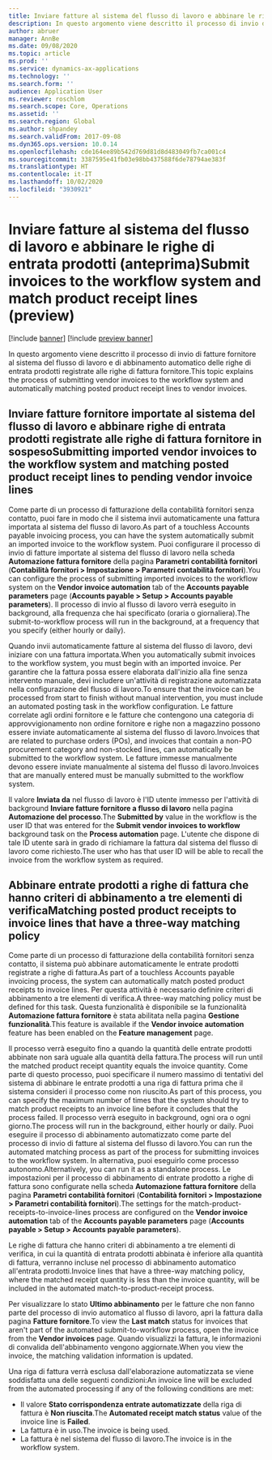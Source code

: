 ```yaml
---
title: Inviare fatture al sistema del flusso di lavoro e abbinare le righe di entrata prodotti (anteprima)
description: In questo argomento viene descritto il processo di invio di fatture fornitore al sistema del flusso di lavoro e di abbinamento automatico delle righe di entrata prodotti registrate alle righe di fattura fornitore.
author: abruer
manager: AnnBe
ms.date: 09/08/2020
ms.topic: article
ms.prod: ''
ms.service: dynamics-ax-applications
ms.technology: ''
ms.search.form: ''
audience: Application User
ms.reviewer: roschlom
ms.search.scope: Core, Operations
ms.assetid: ''
ms.search.region: Global
ms.author: shpandey
ms.search.validFrom: 2017-09-08
ms.dyn365.ops.version: 10.0.14
ms.openlocfilehash: cde164ee89b542d769d81d8d483049fb7ca001c4
ms.sourcegitcommit: 3387595e41fb03e98bb437588f6de78794ae383f
ms.translationtype: HT
ms.contentlocale: it-IT
ms.lasthandoff: 10/02/2020
ms.locfileid: "3930921"
---
```

# <a name="submit-invoices-to-the-workflow-system-and-match-product-receipt-lines-preview"></a><span data-ttu-id="ab572-103">Inviare fatture al sistema del flusso di lavoro e abbinare le righe di entrata prodotti (anteprima)</span><span class="sxs-lookup"><span data-stu-id="ab572-103">Submit invoices to the workflow system and match product receipt lines (preview)</span></span>

[!include [banner](../includes/banner.md)]
[!include [preview banner](../includes/preview-banner.md)]

<span data-ttu-id="ab572-104">In questo argomento viene descritto il processo di invio di fatture fornitore al sistema del flusso di lavoro e di abbinamento automatico delle righe di entrata prodotti registrate alle righe di fattura fornitore.</span><span class="sxs-lookup"><span data-stu-id="ab572-104">This topic explains the process of submitting vendor invoices to the workflow system and automatically matching posted product receipt lines to vendor invoices.</span></span>

## <a name="submitting-imported-vendor-invoices-to-the-workflow-system-and-matching-posted-product-receipt-lines-to-pending-vendor-invoice-lines"></a><span data-ttu-id="ab572-105">Inviare fatture fornitore importate al sistema del flusso di lavoro e abbinare righe di entrata prodotti registrate alle righe di fattura fornitore in sospeso</span><span class="sxs-lookup"><span data-stu-id="ab572-105">Submitting imported vendor invoices to the workflow system and matching posted product receipt lines to pending vendor invoice lines</span></span>

<span data-ttu-id="ab572-106">Come parte di un processo di fatturazione della contabilità fornitori senza contatto, puoi fare in modo che il sistema invii automaticamente una fattura importata al sistema del flusso di lavoro.</span><span class="sxs-lookup"><span data-stu-id="ab572-106">As part of a touchless Accounts payable invoicing process, you can have the system automatically submit an imported invoice to the workflow system.</span></span> <span data-ttu-id="ab572-107">Puoi configurare il processo di invio di fatture importate al sistema del flusso di lavoro nella scheda **Automazione fattura fornitore** della pagina **Parametri contabilità fornitori** (**Contabilità fornitori \> Impostazione \> Parametri contabilità fornitori**).</span><span class="sxs-lookup"><span data-stu-id="ab572-107">You can configure the process of submitting imported invoices to the workflow system on the **Vendor invoice automation** tab of the **Accounts payable parameters** page (**Accounts payable \> Setup \> Accounts payable parameters**).</span></span> <span data-ttu-id="ab572-108">Il processo di invio al flusso di lavoro verrà eseguito in background, alla frequenza che hai specificato (oraria o giornaliera).</span><span class="sxs-lookup"><span data-stu-id="ab572-108">The submit-to-workflow process will run in the background, at a frequency that you specify (either hourly or daily).</span></span>

<span data-ttu-id="ab572-109">Quando invii automaticamente fatture al sistema del flusso di lavoro, devi iniziare con una fattura importata.</span><span class="sxs-lookup"><span data-stu-id="ab572-109">When you automatically submit invoices to the workflow system, you must begin with an imported invoice.</span></span> <span data-ttu-id="ab572-110">Per garantire che la fattura possa essere elaborata dall'inizio alla fine senza intervento manuale, devi includere un'attività di registrazione automatizzata nella configurazione del flusso di lavoro.</span><span class="sxs-lookup"><span data-stu-id="ab572-110">To ensure that the invoice can be processed from start to finish without manual intervention, you must include an automated posting task in the workflow configuration.</span></span> <span data-ttu-id="ab572-111">Le fatture correlate agli ordini fornitore e le fatture che contengono una categoria di approvvigionamento non ordine fornitore e righe non a magazzino possono essere inviate automaticamente al sistema del flusso di lavoro.</span><span class="sxs-lookup"><span data-stu-id="ab572-111">Invoices that are related to purchase orders (POs), and invoices that contain a non-PO procurement category and non-stocked lines, can automatically be submitted to the workflow system.</span></span> <span data-ttu-id="ab572-112">Le fatture immesse manualmente devono essere inviate manualmente al sistema del flusso di lavoro.</span><span class="sxs-lookup"><span data-stu-id="ab572-112">Invoices that are manually entered must be manually submitted to the workflow system.</span></span>

<span data-ttu-id="ab572-113">Il valore **Inviata da** nel flusso di lavoro è l'ID utente immesso per l'attività di background **Inviare fatture fornitore a flusso di lavoro** nella pagina **Automazione del processo**.</span><span class="sxs-lookup"><span data-stu-id="ab572-113">The **Submitted by** value in the workflow is the user ID that was entered for the **Submit vendor invoices to workflow** background task on the **Process automation** page.</span></span> <span data-ttu-id="ab572-114">L'utente che dispone di tale ID utente sarà in grado di richiamare la fattura dal sistema del flusso di lavoro come richiesto.</span><span class="sxs-lookup"><span data-stu-id="ab572-114">The user who has that user ID will be able to recall the invoice from the workflow system as required.</span></span>

## <a name="matching-posted-product-receipts-to-invoice-lines-that-have-a-three-way-matching-policy"></a><span data-ttu-id="ab572-115">Abbinare entrate prodotti a righe di fattura che hanno criteri di abbinamento a tre elementi di verifica</span><span class="sxs-lookup"><span data-stu-id="ab572-115">Matching posted product receipts to invoice lines that have a three-way matching policy</span></span>

<span data-ttu-id="ab572-116">Come parte di un processo di fatturazione della contabilità fornitori senza contatto, il sistema può abbinare automaticamente le entrate prodotti registrate a righe di fattura.</span><span class="sxs-lookup"><span data-stu-id="ab572-116">As part of a touchless Accounts payable invoicing process, the system can automatically match posted product receipts to invoice lines.</span></span> <span data-ttu-id="ab572-117">Per questa attività è necessario definire criteri di abbinamento a tre elementi di verifica.</span><span class="sxs-lookup"><span data-stu-id="ab572-117">A three-way matching policy must be defined for this task.</span></span> <span data-ttu-id="ab572-118">Questa funzionalità è disponibile se la funzionalità **Automazione fattura fornitore** è stata abilitata nella pagina **Gestione funzionalità**.</span><span class="sxs-lookup"><span data-stu-id="ab572-118">This feature is available if the **Vendor invoice automation** feature has been enabled on the **Feature management** page.</span></span>

<span data-ttu-id="ab572-119">Il processo verrà eseguito fino a quando la quantità delle entrate prodotti abbinate non sarà uguale alla quantità della fattura.</span><span class="sxs-lookup"><span data-stu-id="ab572-119">The process will run until the matched product receipt quantity equals the invoice quantity.</span></span> <span data-ttu-id="ab572-120">Come parte di questo processo, puoi specificare il numero massimo di tentativi del sistema di abbinare le entrate prodotti a una riga di fattura prima che il sistema consideri il processo come non riuscito.</span><span class="sxs-lookup"><span data-stu-id="ab572-120">As part of this process, you can specify the maximum number of times that the system should try to match product receipts to an invoice line before it concludes that the process failed.</span></span> <span data-ttu-id="ab572-121">Il processo verrà eseguito in background, ogni ora o ogni giorno.</span><span class="sxs-lookup"><span data-stu-id="ab572-121">The process will run in the background, either hourly or daily.</span></span> <span data-ttu-id="ab572-122">Puoi eseguire il processo di abbinamento automatizzato come parte del processo di invio di fatture al sistema del flusso di lavoro.</span><span class="sxs-lookup"><span data-stu-id="ab572-122">You can run the automated matching process as part of the process for submitting invoices to the workflow system.</span></span> <span data-ttu-id="ab572-123">In alternativa, puoi eseguirlo come processo autonomo.</span><span class="sxs-lookup"><span data-stu-id="ab572-123">Alternatively, you can run it as a standalone process.</span></span> <span data-ttu-id="ab572-124">Le impostazioni per il processo di abbinamento di entrate prodotto a righe di fattura sono configurate nella scheda **Automazione fattura fornitore** della pagina **Parametri contabilità fornitori** (**Contabilità fornitori \> Impostazione \> Parametri contabilità fornitori**).</span><span class="sxs-lookup"><span data-stu-id="ab572-124">The settings for the match-product-receipts-to-invoice-lines process are configured on the **Vendor invoice automation** tab of the **Accounts payable parameters** page (**Accounts payable \> Setup \> Accounts payable parameters**).</span></span>

<span data-ttu-id="ab572-125">Le righe di fattura che hanno criteri di abbinamento a tre elementi di verifica, in cui la quantità di entrata prodotti abbinata è inferiore alla quantità di fattura, verranno incluse nel processo di abbinamento automatico all'entrata prodotti.</span><span class="sxs-lookup"><span data-stu-id="ab572-125">Invoice lines that have a three-way matching policy, where the matched receipt quantity is less than the invoice quantity, will be included in the automated match-to-product-receipt process.</span></span>

<span data-ttu-id="ab572-126">Per visualizzare lo stato **Ultimo abbinamento** per le fatture che non fanno parte del processo di invio automatico al flusso di lavoro, apri la fattura dalla pagina **Fatture fornitore**.</span><span class="sxs-lookup"><span data-stu-id="ab572-126">To view the **Last match** status for invoices that aren't part of the automated submit-to-workflow process, open the invoice from the **Vendor invoices** page.</span></span> <span data-ttu-id="ab572-127">Quando visualizzi la fattura, le informazioni di convalida dell'abbinamento vengono aggiornate.</span><span class="sxs-lookup"><span data-stu-id="ab572-127">When you view the invoice, the matching validation information is updated.</span></span>

<span data-ttu-id="ab572-128">Una riga di fattura verrà esclusa dall'elaborazione automatizzata se viene soddisfatta una delle seguenti condizioni:</span><span class="sxs-lookup"><span data-stu-id="ab572-128">An invoice line will be excluded from the automated processing if any of the following conditions are met:</span></span>

- <span data-ttu-id="ab572-129">Il valore **Stato corrispondenza entrate automatizzate** della riga di fattura è **Non riuscita**.</span><span class="sxs-lookup"><span data-stu-id="ab572-129">The **Automated receipt match status** value of the invoice line is **Failed**.</span></span>
- <span data-ttu-id="ab572-130">La fattura è in uso.</span><span class="sxs-lookup"><span data-stu-id="ab572-130">The invoice is being used.</span></span>
- <span data-ttu-id="ab572-131">La fattura è nel sistema del flusso di lavoro.</span><span class="sxs-lookup"><span data-stu-id="ab572-131">The invoice is in the workflow system.</span></span>
